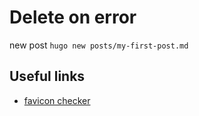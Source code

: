 # Delete on error

new post `hugo new posts/my-first-post.md`

## Useful links

- [favicon checker](https://realfavicongenerator.net/favicon_checker)